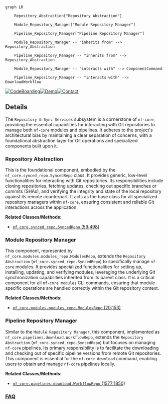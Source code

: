 ```mermaid

graph LR

    Repository_Abstraction["Repository Abstraction"]

    Module_Repository_Manager["Module Repository Manager"]

    Pipeline_Repository_Manager["Pipeline Repository Manager"]

    Module_Repository_Manager -- "inherits from" --> Repository_Abstraction

    Pipeline_Repository_Manager -- "inherits from" --> Repository_Abstraction

    Module_Repository_Manager -- "interacts with" --> ComponentCommand

    Pipeline_Repository_Manager -- "interacts with" --> DownloadWorkflow

```



[![CodeBoarding](https://img.shields.io/badge/Generated%20by-CodeBoarding-9cf?style=flat-square)](https://github.com/CodeBoarding/GeneratedOnBoardings)[![Demo](https://img.shields.io/badge/Try%20our-Demo-blue?style=flat-square)](https://www.codeboarding.org/demo)[![Contact](https://img.shields.io/badge/Contact%20us%20-%20contact@codeboarding.org-lightgrey?style=flat-square)](mailto:contact@codeboarding.org)



## Details



The `Repository & Sync Services` subsystem is a cornerstone of `nf-core`, providing the essential capabilities for interacting with Git repositories to manage both `nf-core` modules and pipelines. It adheres to the project's architectural bias by maintaining a clear separation of concerns, with a foundational abstraction layer for Git operations and specialized components built upon it.



### Repository Abstraction

This is the foundational component, embodied by the `nf_core.synced_repo.SyncedRepo` class. It provides generic, low-level functionalities for interacting with Git repositories. Its responsibilities include cloning repositories, fetching updates, checking out specific branches or commits (SHAs), and verifying the integrity and state of the local repository against its remote counterpart. It acts as the base class for all specialized repository managers within `nf-core`, ensuring consistent and reliable Git interactions across the application.





**Related Classes/Methods**:



- <a href="https://github.com/nf-core/tools/blob/main/nf_core/synced_repo.py#L59-L498" target="_blank" rel="noopener noreferrer">`nf_core.synced_repo.SyncedRepo` (59:498)</a>





### Module Repository Manager

This component, represented by `nf_core.modules.modules_repo.ModulesRepo`, extends the `Repository Abstraction` (`nf_core.synced_repo.SyncedRepo`) to specifically manage `nf-core` modules. It provides specialized functionalities for setting up, installing, updating, and verifying modules, leveraging the underlying Git synchronization capabilities inherited from its parent class. It is a critical component for all `nf-core modules` CLI commands, ensuring that module-specific operations are handled correctly within the Git repository context.





**Related Classes/Methods**:



- <a href="https://github.com/nf-core/tools/blob/main/nf_core/modules/modules_repo.py#L20-L153" target="_blank" rel="noopener noreferrer">`nf_core.modules.modules_repo.ModulesRepo` (20:153)</a>





### Pipeline Repository Manager

Similar to the `Module Repository Manager`, this component, implemented as `nf_core.pipelines.download.WorkflowRepo`, extends the `Repository Abstraction` (`nf_core.synced_repo.SyncedRepo`) but focuses on managing `nf-core` pipelines. Its primary responsibility is to facilitate the downloading and checking out of specific pipeline versions from remote Git repositories. This component is essential for the `nf-core download` command, enabling users to obtain and manage `nf-core` pipelines locally.





**Related Classes/Methods**:



- <a href="https://github.com/nf-core/tools/blob/main/nf_core/pipelines/download.py#L1577-L1850" target="_blank" rel="noopener noreferrer">`nf_core.pipelines.download.WorkflowRepo` (1577:1850)</a>









### [FAQ](https://github.com/CodeBoarding/GeneratedOnBoardings/tree/main?tab=readme-ov-file#faq)